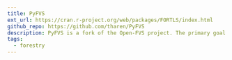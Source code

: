 ```yaml
---
title: PyFVS
ext_url: https://cran.r-project.org/web/packages/FORTLS/index.html
github_repo: https://github.com/tharen/PyFVS
description: PyFVS is a fork of the Open-FVS project. The primary goal of PyFVS is to provide a Pythonic API for working with FVS. It also provides a number of enhancements that improve the performance and utility of the Open-FVS library functions.
tags:
  - forestry
---
```

